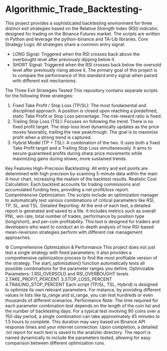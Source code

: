 # Algorithmic_Trade_Backtesting-
This project provides a sophisticated backtesting environment for three distinct exit strategies based on the Relative Strength Index (RSI) indicator, designed for trading on the Binance Futures market. The scripts are written in Python and leverage the python-binance and TA-Lib libraries.
Core Strategy Logic
All strategies share a common entry signal:
* LONG Signal: Triggered when the RSI crosses back above the overbought level after previously dipping below it.
* SHORT Signal: Triggered when the RSI crosses back below the oversold level after previously rising above it.
The primary goal of this project is to compare the performance of this standard entry signal when paired with different exit mechanisms.

The Three Exit Strategies Tested
This repository contains separate scripts for the following three strategies:
1. Fixed Take Profit / Stop Loss (TP/SL): The most fundamental and disciplined approach. A position is closed upon reaching a predefined, static Take Profit or Stop Loss percentage. The risk-reward ratio is fixed.
2. Trailing Stop Loss (TSL): Focuses on following the trend. There is no fixed profit target. The stop-loss level dynamically updates as the price moves favorably, trailing the new peak/trough. The goal is to maximize profit when a strong trend is captured.
3. Hybrid Model (TP + TSL): A combination of the two. It uses both a fixed Take Profit target and a Trailing Stop Loss simultaneously. It aims to secure guaranteed profits during sharp price movements while maximizing gains during slower, more sustained trends.

Key Features
High-Precision Backtesting: All entry and exit points are determined with high precision by scanning 5-minute data within the main 4-hour chart, increasing the realism of the backtest results.
Realistic Cost Calculation: Each backtest accounts for trading commissions and accumulated funding fees, providing a net profit/loss report.
Comprehensive Optimization: The scripts include an optimization manager to automatically test various combinations of critical parameters like RSI, TP, SL, and TSL.
Detailed Reporting: At the end of each test, a detailed report is generated and saved to a file. It includes metrics such as overall PNL, win rate, total number of trades, performance by position type (long/short), and per-coin profitability.
This tool is designed for traders and developers who want to conduct an in-depth analysis of how RSI-based mean-reversion strategies perform with different risk management approaches.

⚙️ Comprehensive Optimization & Performance
This project does not just test a single strategy with fixed parameters; it also provides a comprehensive optimization process to find the most profitable version of the strategy.
The start_optimization() function automatically tests all possible combinations for the parameter ranges you define.
Optimizable Parameters:
1.RSI_OVERSOLD and RSI_OVERBOUGHT levels
2.TAKE_PROFIT_PERCENT
3.STOP_LOSS_PERCENT
4.TRAILING_STOP_PERCENT
Each script (TP/SL, TSL, Hybrid) is designed to optimize its own relevant parameters. For instance, by providing different values in lists like tp_range and sl_range, you can test hundreds or even thousands of different scenarios.
Performance Note:
The time required for each parameter combination test depends on the length of the coin list and the number of backtesting days. For a typical test involving 90 coins over a 150-day period, a single combination can take approximately 45 minutes to 1.5 hours to complete. This duration may vary based on Binance API response times and your internet connection.
Upon completion, a detailed .txt report for each test is saved to the analizler directory. The report is named dynamically to include the parameters tested, allowing for easy comparison between different optimization runs.

